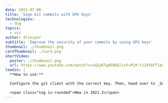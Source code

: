 ```yaml
---
date: 2021-07-06
title: 'Sign Git commits with GPG keys'
technologies:
  - 平台
topics:
  - vcs
author: dlsniper
subtitle: 'Improve the security of your commits by using GPG keys'
thumbnail: ./thumbnail.png
cardThumbnail: ./card.png
shortVideo:
  poster: ./thumbnail.png
  url: https://www.youtube.com/watch?v=sQZyKTgAb8Q&list=PLM-t1Z4tbFflp57RnfgjXOdpOg6fLhs_q&index=11
leadin: |
  **How to use:**

  Configure the git client with the correct key. Then, head over to _Settings/Preferences | Version Control | Git_ and check the option **Configure GPG Key...** to turn on this feature.

  <span class="tag is-rounded">New in 2021.2</span>
---
```



